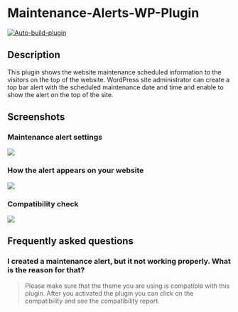 # Maintenance-Alerts-WP-Plugin

[![Auto-build-plugin](https://github.com/Himashana/Maintenance-Alerts-WP-Plugin/actions/workflows/Auto-build-plugin.yml/badge.svg)](https://github.com/Himashana/Maintenance-Alerts-WP-Plugin/actions/workflows/Auto-build-plugin.yml)

## Description
This plugin shows the website maintenance scheduled information to the visitors on the top of the website. WordPress site administrator can create a top bar alert with the scheduled maintenance date and time and enable to show the alert on the top of the site.

## Screenshots

### Maintenance alert settings
<img src="https://ps.w.org/maintenance-alerts/assets/screenshot-1.png?rev=2575774">

### How the alert appears on your website
<img src="https://ps.w.org/maintenance-alerts/assets/screenshot-2.png?rev=2569050">

### Compatibility check
<img src="https://ps.w.org/maintenance-alerts/assets/screenshot-3.png?rev=2575774">

## Frequently asked questions

### I created a maintenance alert, but it not working properly. What is the reason for that?

> Please make sure that the theme you are using is compatible with this plugin. After you activated the plugin you can click on the compatibility and see the compatibility report.
